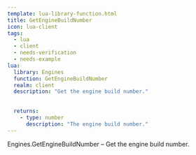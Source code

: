 ```yaml
---
template: lua-library-function.html
title: GetEngineBuildNumber
icon: lua-client
tags:
  - lua
  - client
  - needs-verification
  - needs-example
lua:
  library: Engines
  function: GetEngineBuildNumber
  realm: client
  description: "Get the engine build number."
  
  
  returns:
    - type: number
      description: "The engine build number."
---
```


<div class="lua__search__keywords">
Engines.GetEngineBuildNumber &#x2013; Get the engine build number.
</div>
